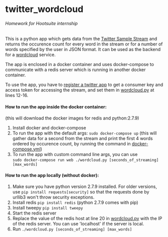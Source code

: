 # twitter_wordcloud
###### Homework for Hootsuite internship

This is a python app which gets data from the [Twitter Sample Stream](https://dev.twitter.com/streaming/reference/get/statuses/sample) and returns the
occurence count for every word in the stream or for a number of words specified by the user in JSON format. It can be used as the backend for a
[wordcloud](https://www.google.com/search?site=&tbm=isch&q=wordcloud) service.      

The app is enclosed in a docker container and uses docker-compose to communicate with a redis server which is running in another docker container.

To use the app, you have to [register a twitter app](https://apps.twitter.com/app/new) to get a consumer key and access token for accessing the stream,
and set them in [wordcloud.py](wordcloud_files/wordcloud.py) at lines 12-16.

#### How to run the app inside the docker container:
(this will download the docker images for redis and python:2.7.9)  

1. Install docker and docker-compose
2. To run the app with the default args: `sudo docker-compose up` (this will gather data for a second from the stream and print the first 4 words ordered by occurence count, by running the command in [docker-compose.yml](docker-compose.yml))
3. To run the app with custom command line args, you can use  
  `sudo docker-compose run web ./wordcloud.py [seconds_of_streaming] [max_words]`

#### How to run the app locally (without docker):

1. Make sure you have python version 2.7.9 installed. For older versions, use `pip install requests[security]` so that the requests done by urllib3 won't throw security exceptions.
2. Install redis `pip install redis` (python 2.7.9 comes with pip)
3. Install tweepy `pip install tweepy`
4. Start the redis server
5. Replace the value of the redis host at line 20 in [wordcloud.py](wordcloud_files/wordcloud.py) with the IP of the redis server. You can use 'localhost' if the server is local.
5. Run `./wordcloud.py [seconds_of_streaming] [max_words]`

